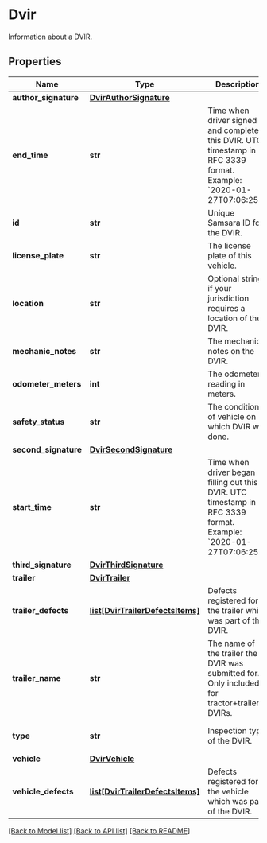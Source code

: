 # Dvir

Information about a DVIR.
## Properties
Name | Type | Description | Notes
------------ | ------------- | ------------- | -------------
**author_signature** | [**DvirAuthorSignature**](DvirAuthorSignature.md) |  | [optional] 
**end_time** | **str** | Time when driver signed and completed this DVIR. UTC timestamp in RFC 3339 format. Example: &#x60;2020-01-27T07:06:25Z&#x60;. | [optional] 
**id** | **str** | Unique Samsara ID for the DVIR. | 
**license_plate** | **str** | The license plate of this vehicle. | [optional] 
**location** | **str** | Optional string if your jurisdiction requires a location of the DVIR. | [optional] 
**mechanic_notes** | **str** | The mechanics notes on the DVIR. | [optional] 
**odometer_meters** | **int** | The odometer reading in meters. | [optional] 
**safety_status** | **str** | The condition of vehicle on which DVIR was done. | [optional] [default to 'unsafe']
**second_signature** | [**DvirSecondSignature**](DvirSecondSignature.md) |  | [optional] 
**start_time** | **str** | Time when driver began filling out this DVIR. UTC timestamp in RFC 3339 format. Example: &#x60;2020-01-27T07:06:25Z&#x60;. | [optional] 
**third_signature** | [**DvirThirdSignature**](DvirThirdSignature.md) |  | [optional] 
**trailer** | [**DvirTrailer**](DvirTrailer.md) |  | [optional] 
**trailer_defects** | [**list[DvirTrailerDefectsItems]**](DvirTrailerDefectsItems.md) | Defects registered for the trailer which was part of the DVIR. | [optional] 
**trailer_name** | **str** | The name of the trailer the DVIR was submitted for.  Only included for tractor+trailer DVIRs. | [optional] 
**type** | **str** | Inspection type of the DVIR. | [optional] [default to 'unspecified']
**vehicle** | [**DvirVehicle**](DvirVehicle.md) |  | [optional] 
**vehicle_defects** | [**list[DvirTrailerDefectsItems]**](DvirTrailerDefectsItems.md) | Defects registered for the vehicle which was part of the DVIR. | [optional] 

[[Back to Model list]](../README.md#documentation-for-models) [[Back to API list]](../README.md#documentation-for-api-endpoints) [[Back to README]](../README.md)


